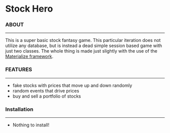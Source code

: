 # Stock Hero

### ABOUT
--------------------
This is a super basic stock fantasy game. This particular iteration does not utilize any database, but is instead a dead simple session based game with just two classes. The whole thing is made just slightly with the use of the [Materialize framework](http://materializecss.com).

### FEATURES
--------------------
* fake stocks with prices that move up and down randomly
* random events that drive prices
* buy and sell a portfolio of stocks

### Installation
--------------------
* Nothing to install!
